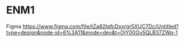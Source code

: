 # ENM1
Figma
https://www.figma.com/file/tZa82IqfcDxxrgr5XUC7Dc/Untitled?type=design&node-id=6%3A11&mode=dev&t=OjY00Gv5QLB37ZWq-1
